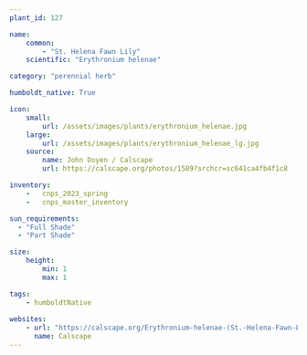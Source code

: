```yaml
---
plant_id: 127

name: 
    common:  
        - "St. Helena Fawn Lily"   
    scientific: "Erythronium helenae"  

category: "perennial herb"

humboldt_native: True

icon: 
    small: 
        url: /assets/images/plants/erythronium_helenae.jpg 
    large: 
        url: /assets/images/plants/erythronium_helenae_lg.jpg 
    source: 
        name: John Doyen / Calscape
        url: https://calscape.org/photos/1589?srchcr=sc641ca4fb4f1c8

inventory: 
    -   cnps_2023_spring
    -   cnps_master_inventory

sun_requirements:
  - "Full Shade"
  - "Part Shade"

size:
    height: 
        min: 1
        max: 1

tags: 
    - humboldtNative
 
websites: 
    - url: "https://calscape.org/Erythronium-helenae-(St.-Helena-Fawn-Lily)"
      name: Calscape
---
```

